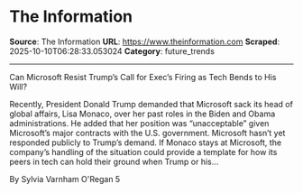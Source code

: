 # The Information

**Source**: The Information
**URL**: https://www.theinformation.com
**Scraped**: 2025-10-10T06:28:33.053024
**Category**: future_trends

---

Can Microsoft Resist Trump’s Call for Exec’s Firing as Tech Bends to His Will?

Recently, President Donald Trump demanded that Microsoft sack its head of global affairs, Lisa Monaco, over her past roles in the Biden and Obama administrations. He added that her position was “unacceptable” given Microsoft’s major contracts with the U.S. government. Microsoft hasn’t yet responded publicly to Trump’s demand. If Monaco stays at Microsoft, the company’s handling of the situation could provide a template for how its peers in tech can hold their ground when Trump or his...

By Sylvia Varnham O'Regan
5
